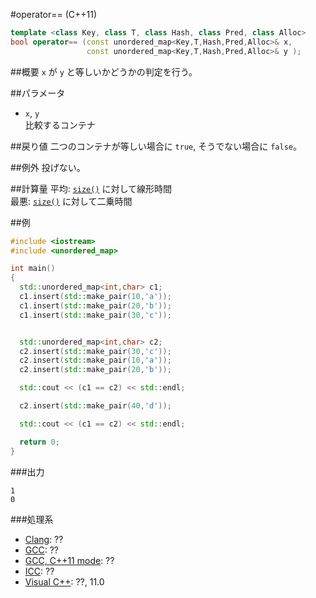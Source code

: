 #operator== (C++11)
```cpp
template <class Key, class T, class Hash, class Pred, class Alloc>
bool operator== (const unordered_map<Key,T,Hash,Pred,Alloc>& x,
                 const unordered_map<Key,T,Hash,Pred,Alloc>& y );
```

##概要
`x` が `y` と等しいかどうかの判定を行う。


##パラメータ
- `x`, `y`<br/>
比較するコンテナ


##戻り値
二つのコンテナが等しい場合に `true`, そうでない場合に `false`。

##例外
投げない。


##計算量
平均: [`size()`](size.md) に対して線形時間  
最悪: [`size()`](size.md) に対して二乗時間


##例
```cpp
#include <iostream>
#include <unordered_map>

int main()
{
  std::unordered_map<int,char> c1;
  c1.insert(std::make_pair(10,'a'));
  c1.insert(std::make_pair(20,'b'));
  c1.insert(std::make_pair(30,'c'));


  std::unordered_map<int,char> c2;
  c2.insert(std::make_pair(30,'c'));
  c2.insert(std::make_pair(10,'a'));
  c2.insert(std::make_pair(20,'b'));

  std::cout << (c1 == c2) << std::endl;

  c2.insert(std::make_pair(40,'d'));

  std::cout << (c1 == c2) << std::endl;

  return 0;
}
```

###出力
```
1
0
```

###処理系
- [Clang](/implementation.md#clang): ??
- [GCC](/implementation.md#gcc): ??
- [GCC, C++11 mode](/implementation.md#gcc): ??
- [ICC](/implementation.md#icc): ??
- [Visual C++](/implementation.md#visual_cpp): ??, 11.0



